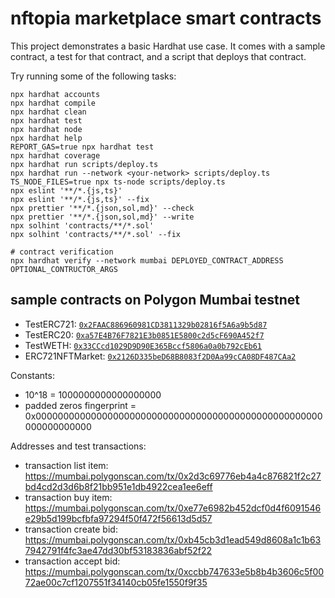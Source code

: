 # nftopia marketplace smart contracts

This project demonstrates a basic Hardhat use case. It comes with a sample contract, a test for that contract, and a script that deploys that contract.

Try running some of the following tasks:

```shell
npx hardhat accounts
npx hardhat compile
npx hardhat clean
npx hardhat test
npx hardhat node
npx hardhat help
REPORT_GAS=true npx hardhat test
npx hardhat coverage
npx hardhat run scripts/deploy.ts
npx hardhat run --network <your-network> scripts/deploy.ts
TS_NODE_FILES=true npx ts-node scripts/deploy.ts
npx eslint '**/*.{js,ts}'
npx eslint '**/*.{js,ts}' --fix
npx prettier '**/*.{json,sol,md}' --check
npx prettier '**/*.{json,sol,md}' --write
npx solhint 'contracts/**/*.sol'
npx solhint 'contracts/**/*.sol' --fix

# contract verification
npx hardhat verify --network mumbai DEPLOYED_CONTRACT_ADDRESS OPTIONAL_CONTRUCTOR_ARGS
```

## sample contracts on Polygon Mumbai testnet
- TestERC721: [`0x2FAAC886960981CD3811329b02816f5A6a9b5d87`](https://mumbai.polygonscan.com/address/0x2FAAC886960981CD3811329b02816f5A6a9b5d87)
- TestERC20: [`0xa57E4B76F7821E3b0851E5800c2d5cF690A452f7`](https://mumbai.polygonscan.com/address/0xa57E4B76F7821E3b0851E5800c2d5cF690A452f7)
- TestWETH: [`0x33CCcd1029D9D90E365Bccf5806a0a0b792cEb61`](https://mumbai.polygonscan.com/address/0x33CCcd1029D9D90E365Bccf5806a0a0b792cEb61)
- ERC721NFTMarket: [`0x2126D335beD68B8083f2D0Aa99cCA08DF487CAa2`](https://mumbai.polygonscan.com/address/0x2126D335beD68B8083f2D0Aa99cCA08DF487CAa2)

Constants:
- 10^18 = 1000000000000000000
- padded zeros fingerprint = 0x0000000000000000000000000000000000000000000000000000000000000000

Addresses and test transactions:
- transaction list item: https://mumbai.polygonscan.com/tx/0x2d3c69776eb4a4c876821f2c27bd4cd2d3d6b8f21bb951e1db4922cea1ee6eff
- transaction buy item: https://mumbai.polygonscan.com/tx/0xe77e6982b452dcf0d4f6091546e29b5d199bcfbfa97294f50f472f56613d5d57
- transaction create bid: https://mumbai.polygonscan.com/tx/0xb45cb3d1ead549d8608a1c1b637942791f4fc3ae47dd30bf53183836abf52f22
- transaction accept bid: https://mumbai.polygonscan.com/tx/0xccbb747633e5b8b4b3606c5f0072ae00c7cf1207551f34140cb05fe1550f9f35